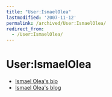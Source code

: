 ```yaml
---
title: "User:IsmaelOlea"
lastmodified: '2007-11-12'
permalink: /archived/User:IsmaelOlea/
redirect_from:
  - /User:IsmaelOlea/
---
```


User:IsmaelOlea
===============

-   [Ismael Olea's bio](http://olea.org/mini-biografia.en.html)
-   [Ismael Olea's blog](http://olea.org/diario/)


